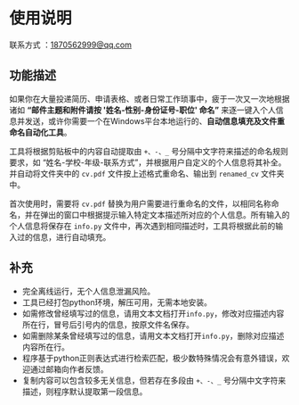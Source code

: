 # 使用说明
联系方式 ：1870562999@qq.com

## 功能描述

如果你在大量投递简历、申请表格、或者日常工作琐事中，疲于一次又一次地根据诸如 **“邮件主题和附件请按 '姓名-性别-身份证号-职位' 命名”** 来逐一键入个人信息并发送，或许你需要一个在Windows平台本地运行的、**自动信息填充及文件重命名自动化工具**。

工具将根据剪贴板中的内容自动提取由 ```+、-、_``` 号分隔中文字符来描述的命名规则要求，如 “姓名-学校-年级-联系方式”，并根据用户自定义的个人信息将其补全。并自动将文件夹中的 ```cv.pdf``` 文件按上述格式重命名、输出到 ```renamed_cv``` 文件夹中。

首次使用时，需要将 ```cv.pdf``` 替换为用户需要进行重命名的文件，以相同名称命名，并在弹出的窗口中根据提示输入特定文本描述所对应的个人信息。所有输入的个人信息将保存在 ```info.py``` 文件中，再次遇到相同描述时，工具将根据此前的输入过的信息，进行自动填充。

## 补充
* 完全离线运行，无个人信息泄漏风险。
* 工具已经打包python环境，解压可用，无需本地安装。
* 如需修改曾经填写过的信息，请用文本文档打开```info.py```，修改对应描述内容所在行，冒号后引号内的信息，按原文件名保存。
* 如需删除某条曾经填写过的信息，请用文本文档打开```info.py```，删除对应描述内容所在行。
* 程序基于python正则表达式进行检索匹配，极少数特殊情况会有意外错误，欢迎通过邮箱向作者反馈。
* 复制内容可以包含较多无关信息，但若存在多段由 ```+、-、_``` 号分隔中文字符来描述，则程序默认提取第一段信息。